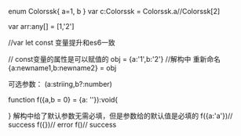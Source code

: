 enum Colorssk{
    a=1,
    b
}
var c:Colorssk = Colorssk.a//Colorssk[2]

var arr:any[] = [1,'2']

//var let const 变量提升和es6一致

// const变量的属性是可以赋值的
obj = {a:'1',b:'2'}
//解构中 重新命名  {a:newname1,b:newname2} = obj

可选参数：
  (a:striing,b?:number)

  function f({a,b = 0} = {a: ''}):void{

  }
  解构中给了默认参数无需必填，但是参数给的默认值是必填的
  f({a:'a'})// success
  f({})// error
  f()// success